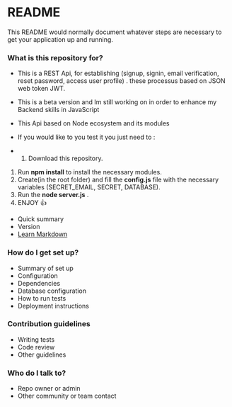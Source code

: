 # README #

This README would normally document whatever steps are necessary to get your application up and running.

### What is this repository for? ###
- This is a REST Api, for establishing (signup, signin, email verification, reset password, access user profile) . these processus based on JSON web token JWT.

- This is a beta version and Im still working on in order to enhance my Backend skills in JavaScript
- This Api based on Node ecosystem and its modules 

- If you would like to you test it you just need to :
* 1. Download this repository.
1. Run **npm install** to install the necessary modules.
1. Create(in the root folder) and fill the **config.js** file with the necessary variables (SECRET_EMAIL, SECRET, DATABASE).
1. Run the **node server.js** .
1. ENJOY :+1: 

* Quick summary
* Version
* [Learn Markdown](https://bitbucket.org/tutorials/markdowndemo)

### How do I get set up? ###

* Summary of set up
* Configuration
* Dependencies
* Database configuration
* How to run tests
* Deployment instructions

### Contribution guidelines ###

* Writing tests
* Code review
* Other guidelines

### Who do I talk to? ###

* Repo owner or admin
* Other community or team contact